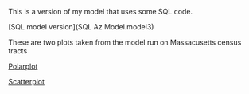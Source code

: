 This is a version of my model that uses some SQL code.

[SQL model version](SQL Az Model.model3)

These are two plots taken from the model run on Massacusetts census tracts

[Polarplot](polar.html)

[Scatterplot](Scat.html)

